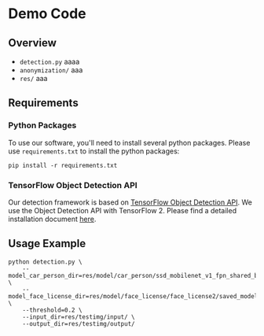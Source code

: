 # Demo Code

## Overview
* `detection.py` aaaa
* `anonymization/` aaa
* `res/` aaa

## Requirements
### Python Packages
To use our software, you'll need to install several python packages. Please use `requirements.txt` to install the python packages:
```
pip install -r requirements.txt
```
### TensorFlow Object Detection API
Our detection framework is based on [TensorFlow Object Detection API](https://github.com/tensorflow/models/tree/master/research/object_detection). We use the Object Detection API with TensorFlow 2.
Please find a detailed installation document [here](https://github.com/tensorflow/models/blob/master/research/object_detection/g3doc/tf2.md).



## Usage Example
```
python detection.py \
    --model_car_person_dir=res/model/car_person/ssd_mobilenet_v1_fpn_shared_box_predictor_640x640_coco14_sync_2018_07_03/saved_model \
    --model_face_license_dir=res/model/face_license/face_license2/saved_model \
    --threshold=0.2 \
    --input_dir=res/testimg/input/ \
    --output_dir=res/testimg/output/
```



